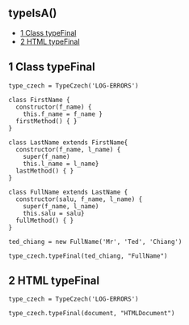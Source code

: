 
## typeIsA() 
  -  [1 Class typeFinal](#class-type-final)
  -  [2 HTML typeFinal](#html-type-final)

## 1 Class typeFinal<a name="class-type-final"></a>

```
type_czech = TypeCzech('LOG-ERRORS')

class FirstName { 
  constructor(f_name) { 
    this.f_name = f_name }
  firstMethod() { }
}

class LastName extends FirstName{  
  constructor(f_name, l_name) {
    super(f_name) 
    this.l_name = l_name}
  lastMethod() { }
}

class FullName extends LastName {
  constructor(salu, f_name, l_name) {
    super(f_name, l_name) 
    this.salu = salu}
  fullMethod() { }
}

ted_chiang = new FullName('Mr', 'Ted', 'Chiang')

type_czech.typeFinal(ted_chiang, "FullName")
```

## 2 HTML typeFinal<a name="html-type-final"></a>

```
type_czech = TypeCzech('LOG-ERRORS')

type_czech.typeFinal(document, "HTMLDocument") 
```

